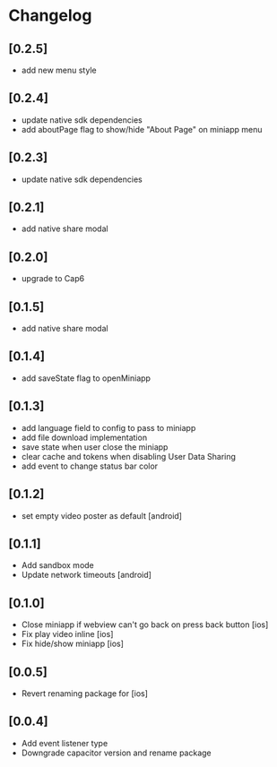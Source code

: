 # Changelog
## [0.2.5]

- add new menu style

## [0.2.4]

- update native sdk dependencies
- add aboutPage flag to show/hide "About Page" on miniapp menu

## [0.2.3]

- update native sdk dependencies

## [0.2.1]

- add native share modal

## [0.2.0]

- upgrade to Cap6

## [0.1.5]

- add native share modal

## [0.1.4]

- add saveState flag to openMiniapp

## [0.1.3]

- add language field to config to pass to miniapp
- add file download implementation
- save state when user close the miniapp
- clear cache and tokens when disabling User Data Sharing
- add event to change status bar color

## [0.1.2]

- set empty video poster as default [android]

## [0.1.1]

- Add sandbox mode
- Update network timeouts [android]

## [0.1.0]

- Close miniapp if webview can't go back on press back button [ios]
- Fix play video inline [ios]
- Fix hide/show miniapp [ios]

## [0.0.5]

- Revert renaming package for [ios]

## [0.0.4]

- Add event listener type
- Downgrade capacitor version and rename package
